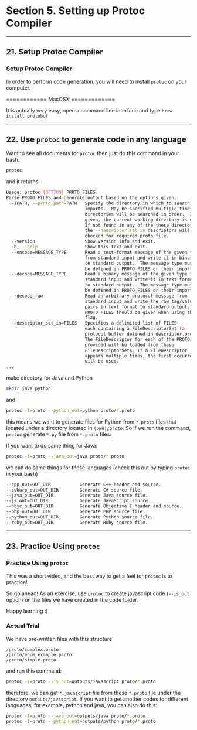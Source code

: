 # Section 5. Setting up Protoc Compiler

---

## 21. Setup Protoc Compiler

### Setup Protoc Compiler

In order to perform code generation, you will need to install `protoc` on your computer.

============ MacOSX =============

It is actually very easy, open a command line interface and type `brew install protobuf`

---

## 22. Use `protoc` to generate code in any language

Want to see all documents for `protoc` then just do this command in your bash:

```bash
protoc
```

and it returns

```bash
Usage: protoc [OPTION] PROTO_FILES
Parse PROTO_FILES and generate output based on the options given:
  -IPATH, --proto_path=PATH   Specify the directory in which to search for
                              imports.  May be specified multiple times;
                              directories will be searched in order.  If not
                              given, the current working directory is used.
                              If not found in any of the these directories,
                              the --descriptor_set_in descriptors will be
                              checked for required proto file.
  --version                   Show version info and exit.
  -h, --help                  Show this text and exit.
  --encode=MESSAGE_TYPE       Read a text-format message of the given type
                              from standard input and write it in binary
                              to standard output.  The message type must
                              be defined in PROTO_FILES or their imports.
  --decode=MESSAGE_TYPE       Read a binary message of the given type from
                              standard input and write it in text format
                              to standard output.  The message type must
                              be defined in PROTO_FILES or their imports.
  --decode_raw                Read an arbitrary protocol message from
                              standard input and write the raw tag/value
                              pairs in text format to standard output.  No
                              PROTO_FILES should be given when using this
                              flag.
  --descriptor_set_in=FILES   Specifies a delimited list of FILES
                              each containing a FileDescriptorSet (a
                              protocol buffer defined in descriptor.proto).
                              The FileDescriptor for each of the PROTO_FILES
                              provided will be loaded from these
                              FileDescriptorSets. If a FileDescriptor
                              appears multiple times, the first occurrence
                              will be used.
...
```

make directory for Java and Python

```bash
mkdir java python
```

and

```bash
protoc -I=proto --python_out=python proto/*.proto
```

this means we want to generate files for Python from `*.proto` files that located under a directory located in `(pwd)/proto`. So if we run the command, `protoc` generate `*.py` file from `*.proto` files.

if you want to do same thing for Java:

```bash
protoc -I=proto --java_out=java proto/*.proto
```

we can do same things for these languages (check this out by typing `protoc` in your bash)

```bash
--cpp_out=OUT_DIR           Generate C++ header and source.
--csharp_out=OUT_DIR        Generate C# source file.
--java_out=OUT_DIR          Generate Java source file.
--js_out=OUT_DIR            Generate JavaScript source.
--objc_out=OUT_DIR          Generate Objective C header and source.
--php_out=OUT_DIR           Generate PHP source file.
--python_out=OUT_DIR        Generate Python source file.
--ruby_out=OUT_DIR          Generate Ruby source file.
```

---

## 23. Practice Using `protoc`

### Practice Using `protoc`

This was a short video, and the best way to get a feel for `protoc` is to practice!

So go ahead! As an exercise, use `protoc` to create javascript code (`--js_out`  option) on the files we have created in the code folder. 

Happy learning :)

### Actual Trial

We have pre-written files with this structure

`/proto/complex.proto`  
`/proto/enum_example.proto`  
`/proto/simple.proto`  

and run this command:

```bash
protoc -I=proto --js_out=outputs/javascript proto/*.proto
```

therefore, we can get `*.javascript` file from these `*.proto` file under the directory `outputs/javascript`. If you want to get another codes for different languages, for example, python and java, you can also do this:

```bash
protoc -I=proto --java_out=outputs/java proto/*.proto
protoc -I=proto --python_out=outputs/python proto/*.proto
```
